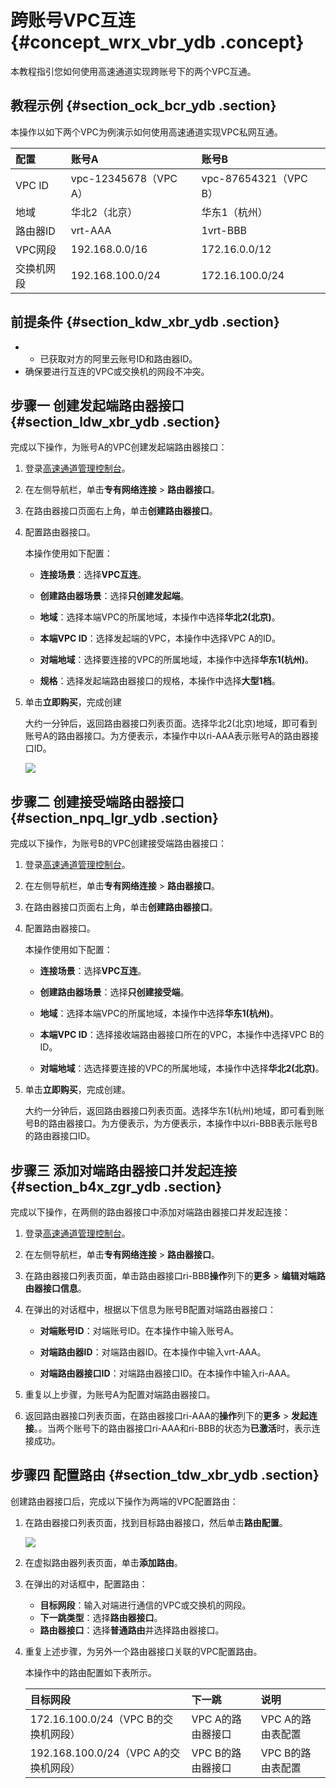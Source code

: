 # 跨账号VPC互连 {#concept_wrx_vbr_ydb .concept}

本教程指引您如何使用高速通道实现跨账号下的两个VPC互通。

## 教程示例 {#section_ock_bcr_ydb .section}

本操作以如下两个VPC为例演示如何使用高速通道实现VPC私网互通。

|配置|账号A|账号B|
|:-|:--|:--|
|VPC ID|vpc-12345678（VPC A）|vpc-87654321（VPC B）|
|地域|华北2（北京）|华东1（杭州）|
|路由器ID|vrt-AAA|1vrt-BBB|
|VPC网段|192.168.0.0/16|172.16.0.0/12|
|交换机网段|192.168.100.0/24|172.16.100.0/24|

## 前提条件 {#section_kdw_xbr_ydb .section}

-   -   已获取对方的阿里云账号ID和路由器ID。
-   确保要进行互连的VPC或交换机的网段不冲突。

## 步骤一 创建发起端路由器接口 {#section_ldw_xbr_ydb .section}

完成以下操作，为账号A的VPC创建发起端路由器接口：

1.  登录[高速通道管理控制台](https://vpc.console.aliyun.com/expressConnect#/connection/cn-beijing/list)。
2.  在左侧导航栏，单击**专有网络连接** \> **路由器接口**。
3.  在路由器接口页面右上角，单击**创建路由器接口**。
4.  配置路由器接口。

    本操作使用如下配置：

    -   **连接场景**：选择**VPC互连**。

    -   **创建路由器场景**：选择**只创建发起端**。

    -   **地域**：选择本端VPC的所属地域，本操作中选择**华北2\(北京\)**。

    -   **本端VPC ID**：选择发起端的VPC，本操作中选择VPC A的ID。

    -   **对端地域**：选择要连接的VPC的所属地域，本操作中选择**华东1\(杭州\)**。

    -   **规格**：选择发起端路由器接口的规格，本操作中选择**大型1档**。

5.  单击**立即购买**，完成创建

    大约一分钟后，返回路由器接口列表页面。选择华北2\(北京\)地域，即可看到账号A的路由器接口。为方便表示，本操作中以ri-AAA表示账号A的路由器接口ID。

    ![](http://static-aliyun-doc.oss-cn-hangzhou.aliyuncs.com/assets/img/13829/4206_zh-CN.png)


## 步骤二 创建接受端路由器接口 {#section_npq_lgr_ydb .section}

完成以下操作，为账号B的VPC创建接受端路由器接口：

1.  登录[高速通道管理控制台](https://vpc.console.aliyun.com/expressConnect#/connection/cn-beijing/list)。
2.  在左侧导航栏，单击**专有网络连接** \> **路由器接口**。
3.  在路由器接口页面右上角，单击**创建路由器接口**。
4.  配置路由器接口。

    本操作使用如下配置：

    -   **连接场景**：选择**VPC互连**。

    -   **创建路由器场景**：选择**只创建接受端**。

    -   **地域**：选择本端VPC的所属地域，本操作中选择**华东1\(杭州\)**。

    -   **本端VPC ID**：选择接收端路由器接口所在的VPC，本操作中选择VPC B的ID。

    -   **对端地域**：选选择要连接的VPC的所属地域，本操作中选择**华北2\(北京\)**。

5.  单击**立即购买**，完成创建。

    大约一分钟后，返回路由器接口列表页面。选择华东1\(杭州\)地域，即可看到账号B的路由器接口。为方便表示，为方便表示，本操作中以ri-BBB表示账号B的路由器接口ID。


## 步骤三 添加对端路由器接口并发起连接 {#section_b4x_zgr_ydb .section}

完成以下操作，在两侧的路由器接口中添加对端路由器接口并发起连接：

1.  登录[高速通道管理控制台](https://vpc.console.aliyun.com/expressConnect#/connection/cn-beijing/list)。
2.  在左侧导航栏，单击**专有网络连接** \> **路由器接口**。
3.  在路由器接口列表页面，单击路由器接口ri-BBB**操作**列下的**更多** \> **编辑对端路由器接口信息**。
4.  在弹出的对话框中，根据以下信息为账号B配置对端路由器接口：
    -   **对端账号ID**：对端账号ID。在本操作中输入账号A。

    -   **对端路由器ID**：对端路由器ID。在本操作中输入vrt-AAA。

    -   **对端路由器接口ID**：对端路由器接口ID。在本操作中输入ri-AAA。

5.  重复以上步骤，为账号A为配置对端路由器接口。
6.  返回路由器接口列表页面，在路由器接口ri-AAA的**操作**列下的**更多** \> **发起连接**。。当两个账号下的路由器接口ri-AAA和ri-BBB的状态为**已激活**时，表示连接成功。

## 步骤四 配置路由 {#section_tdw_xbr_ydb .section}

创建路由器接口后，完成以下操作为两端的VPC配置路由：

1.  在路由器接口列表页面，找到目标路由器接口，然后单击**路由配置**。

    ![](http://static-aliyun-doc.oss-cn-hangzhou.aliyuncs.com/assets/img/13829/4205_zh-CN.png)

2.  在虚拟路由器列表页面，单击**添加路由**。
3.  在弹出的对话框中，配置路由：
    -   **目标网段**：输入对端进行通信的VPC或交换机的网段。
    -   **下一跳类型**：选择**路由器接口**。
    -   **路由器接口**：选择**普通路由**并选择路由器接口。
4.  重复上述步骤，为另外一个路由器接口关联的VPC配置路由。

    本操作中的路由配置如下表所示。

    |目标网段|下一跳|说明|
    |:---|:--|:-|
    |172.16.100.0/24（VPC B的交换机网段）|VPC A的路由器接口|VPC A的路由表配置|
    |192.168.100.0/24（VPC A的交换机网段）|VPC B的路由器接口|VPC B的路由表配置|


